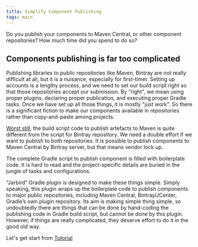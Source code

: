 ```yaml
---
title: Simplify Component Publishing
tags: main
---
```

Do you publish your components to Maven Central, or other component repositories? 
How much time did you spend to do so?

## Components publishing is far too complicated


Publishing libraries to public repositories like Maven, Bintray are not really 
difficult at all, but it is a nuisance, especially for first-timer. Setting up 
accounts is a lengthy process, and we need to set our build script right so that 
those repositories accept our submission. By "right", we mean using proper plugins, 
declaring proper publication, and executing proper Gradle tasks. Once we have set 
up all those things, it is mostly "just work". So there is a significant fiction 
to make our components available in repositories rather than copy-and-paste among projects.

<p><u>Worst still</u>, the build script code to publish artefacts to Maven is quite 
different from the script for Bintray repository. We need a double effort if we want 
to publish to both repositories. It is possible to publish components to Maven Central 
by Bintray server, but that means vendor lock up.</p>

The complete Gradle script to publish component is filled with boilerplate code. 
It is hard to read and the project-specific details are buried in the jungle of 
tasks and configurations.

“Jarbird” Gradle plugin is designed to make these things simple. Simply speaking, 
this plugin wraps up the boilerplate code to publish components to major public 
repositories, including Maven Central, Bintray/JCenter, Gradle’s own plugin repository. 
Its aim is making simple thing simple, so undoubtedly there are things that can be
done by hand-coding the publishing code in Gradle build script, but cannot be done 
by this plugin. However, if things are really complicated, they deserve effort to 
do it in the good old way.

Let's get start from [Tutorial](tutorials/index)

